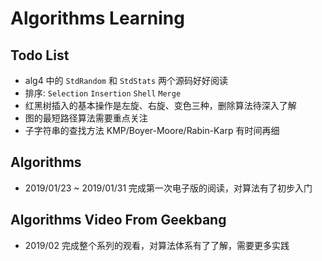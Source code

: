 # Algorithms Learning

## Todo List

- alg4 中的 `StdRandom` 和 `StdStats` 两个源码好好阅读
- 排序: `Selection` `Insertion` `Shell` `Merge`
- 红黑树插入的基本操作是左旋、右旋、变色三种，删除算法待深入了解
- 图的最短路径算法需要重点关注
- 子字符串的查找方法 KMP/Boyer-Moore/Rabin-Karp 有时间再细

## Algorithms

- 2019/01/23 ~ 2019/01/31 完成第一次电子版的阅读，对算法有了初步入门

## Algorithms Video From Geekbang

- 2019/02 完成整个系列的观看，对算法体系有了了解，需要更多实践
